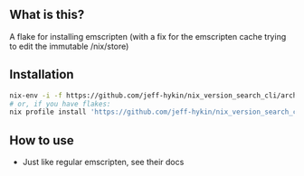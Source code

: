 
<!--                                               -->
<!--                                               -->
<!-- DO NOT EDIT ME; EDIT ./build_helper/readme.md -->
<!--                                               -->
<!--                                               -->

## What is this?

A flake for installing emscripten (with a fix for the emscripten cache trying to edit the immutable /nix/store)

## Installation

```sh
nix-env -i -f https://github.com/jeff-hykin/nix_version_search_cli/archive/82db01a679865adccb1b442ad54b4051088fa763.tar.gz
# or, if you have flakes:
nix profile install 'https://github.com/jeff-hykin/nix_version_search_cli/archive/82db01a679865adccb1b442ad54b4051088fa763.tar.gz#emscripten'
```

## How to use

- Just like regular emscripten, see their docs
